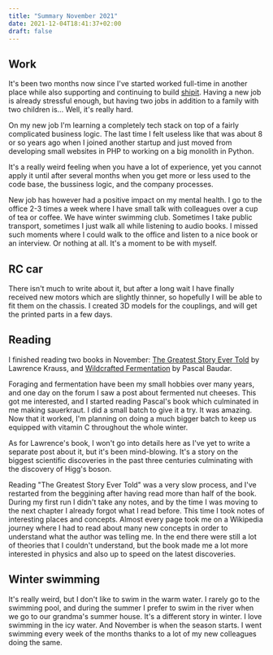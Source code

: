 ```yaml
---
title: "Summary November 2021"
date: 2021-12-04T18:41:37+02:00
draft: false
---
```

## Work

It's been two months now since I've started worked full-time in another place while also supporting and continuing to
build [shipit](https://www.getshipit.com). Having a new job is already stressful enough, but having two jobs in addition
to a family with two children is... Well, it's really hard.

On my new job I'm learning a completely tech stack on top of a fairly complicated business logic. The last time I felt
useless like that was about 8 or so years ago when I joined another startup and just moved from developing small websites
in PHP to working on a big monolith in Python.

It's a really weird feeling when you have a lot of experience, yet you cannot apply it until after several months when
you get more or less used to the code base, the bussiness logic, and the company processes.

New job has however had a positive impact on my mental health. I go to the office 2-3 times a week where I have small talk
with colleagues over a cup of tea or coffee. We have winter swimming club. Sometimes I take public transport, sometimes
I just walk all while listening to audio books. I missed such moments where I could walk to the office and listen to a
nice book or an interview. Or nothing at all. It's a moment to be with myself.

## RC car

There isn't much to write about it, but after a long wait I have finally received new motors which are slightly thinner,
so hopefully I will be able to fit them on the chassis. I created 3D models for the couplings, and will get the printed
parts in a few days.

## Reading

I finished reading two books in November: [The Greatest Story Ever Told](/book/the-greatest-story-ever-told-so-far/) by
Lawrence Krauss, and [Wildcrafted Fermentation](/book/wildcrafted-fermentation/) by Pascal Baudar.

Foraging and fermentation have been my small hobbies over many years, and one day on the forum I saw a post about fermented
nut cheeses. This got me interested, and I started reading Pascal's book which culminated in me making sauerkraut. I
did a small batch to give it a try. It was amazing. Now that it worked, I'm planning on doing a much bigger batch to
keep us equipped with vitamin C throughout the whole winter.

As for Lawrence's book, I won't go into details here as I've yet to write a separate post about it, but it's been
mind-blowing. It's a story on the biggest scientific discoveries in the past three centuries culminating with the
discovery of Higg's boson.

Reading "The Greatest Story Ever Told" was a very slow process, and I've restarted from the beggining after having read
more than half of the book. During my first run I didn't take any notes, and by the time I was moving to the next
chapter I already forgot what I read before. This time I took notes of interesting places and concepts. Almost every
page took me on a Wikipedia journey where I had to read about many new concepts in order to understand what the author
was telling me. In the end there were still a lot of theories that I couldn't understand, but the book made me a lot
more interested in physics and also up to speed on the latest discoveries.

## Winter swimming

It's really weird, but I don't like to swim in the warm water. I rarely go to the swimming pool, and during the summer
I prefer to swim in the river when we go to our grandma's summer house. It's a different story in winter. I love swimming
in the icy water. And November is when the season starts. I went swimming every week of the months thanks to a lot of
my new colleagues doing the same.
